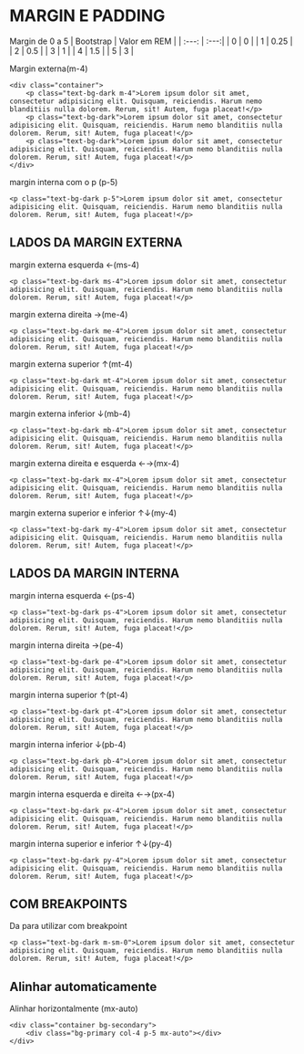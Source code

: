 # MARGIN E PADDING

Margin de 0 a 5
| Bootstrap | Valor em REM |
| :---: | :---:|
| 0 | 0 |
| 1 | 0.25 | 
| 2 | 0.5 |
| 3 | 1 |
| 4 | 1.5 |
| 5 | 3 |

Margin externa(m-4)
```
<div class="container">
    <p class="text-bg-dark m-4">Lorem ipsum dolor sit amet, consectetur adipisicing elit. Quisquam, reiciendis. Harum nemo blanditiis nulla dolorem. Rerum, sit! Autem, fuga placeat!</p>
    <p class="text-bg-dark">Lorem ipsum dolor sit amet, consectetur adipisicing elit. Quisquam, reiciendis. Harum nemo blanditiis nulla dolorem. Rerum, sit! Autem, fuga placeat!</p>
    <p class="text-bg-dark">Lorem ipsum dolor sit amet, consectetur adipisicing elit. Quisquam, reiciendis. Harum nemo blanditiis nulla dolorem. Rerum, sit! Autem, fuga placeat!</p>
</div>
```

margin interna com o p (p-5)
```
<p class="text-bg-dark p-5">Lorem ipsum dolor sit amet, consectetur adipisicing elit. Quisquam, reiciendis. Harum nemo blanditiis nulla dolorem. Rerum, sit! Autem, fuga placeat!</p>
```

## LADOS DA MARGIN EXTERNA
margin externa esquerda ←(ms-4)
```
<p class="text-bg-dark ms-4">Lorem ipsum dolor sit amet, consectetur adipisicing elit. Quisquam, reiciendis. Harum nemo blanditiis nulla dolorem. Rerum, sit! Autem, fuga placeat!</p>
```

margin externa direita →(me-4) 
```
<p class="text-bg-dark me-4">Lorem ipsum dolor sit amet, consectetur adipisicing elit. Quisquam, reiciendis. Harum nemo blanditiis nulla dolorem. Rerum, sit! Autem, fuga placeat!</p>
```

margin externa superior ↑(mt-4)
```
<p class="text-bg-dark mt-4">Lorem ipsum dolor sit amet, consectetur adipisicing elit. Quisquam, reiciendis. Harum nemo blanditiis nulla dolorem. Rerum, sit! Autem, fuga placeat!</p>
```

margin externa inferior ↓(mb-4)
```
<p class="text-bg-dark mb-4">Lorem ipsum dolor sit amet, consectetur adipisicing elit. Quisquam, reiciendis. Harum nemo blanditiis nulla dolorem. Rerum, sit! Autem, fuga placeat!</p>
```

margin externa direita e esquerda ←→(mx-4)
```
<p class="text-bg-dark mx-4">Lorem ipsum dolor sit amet, consectetur adipisicing elit. Quisquam, reiciendis. Harum nemo blanditiis nulla dolorem. Rerum, sit! Autem, fuga placeat!</p>
```

margin externa superior e inferior ↑↓(my-4)
```
<p class="text-bg-dark my-4">Lorem ipsum dolor sit amet, consectetur adipisicing elit. Quisquam, reiciendis. Harum nemo blanditiis nulla dolorem. Rerum, sit! Autem, fuga placeat!</p>
```

## LADOS DA MARGIN INTERNA
margin interna esquerda ←(ps-4)
```
<p class="text-bg-dark ps-4">Lorem ipsum dolor sit amet, consectetur adipisicing elit. Quisquam, reiciendis. Harum nemo blanditiis nulla dolorem. Rerum, sit! Autem, fuga placeat!</p>
```

margin interna direita →(pe-4)
```
<p class="text-bg-dark pe-4">Lorem ipsum dolor sit amet, consectetur adipisicing elit. Quisquam, reiciendis. Harum nemo blanditiis nulla dolorem. Rerum, sit! Autem, fuga placeat!</p>
```

margin interna superior ↑(pt-4)
```
<p class="text-bg-dark pt-4">Lorem ipsum dolor sit amet, consectetur adipisicing elit. Quisquam, reiciendis. Harum nemo blanditiis nulla dolorem. Rerum, sit! Autem, fuga placeat!</p>
```

margin interna inferior ↓(pb-4)
```
<p class="text-bg-dark pb-4">Lorem ipsum dolor sit amet, consectetur adipisicing elit. Quisquam, reiciendis. Harum nemo blanditiis nulla dolorem. Rerum, sit! Autem, fuga placeat!</p>
```

margin interna esquerda e direita ←→(px-4)
```
<p class="text-bg-dark px-4">Lorem ipsum dolor sit amet, consectetur adipisicing elit. Quisquam, reiciendis. Harum nemo blanditiis nulla dolorem. Rerum, sit! Autem, fuga placeat!</p>
```

margin interna superior e inferior ↑↓(py-4)
```
<p class="text-bg-dark py-4">Lorem ipsum dolor sit amet, consectetur adipisicing elit. Quisquam, reiciendis. Harum nemo blanditiis nulla dolorem. Rerum, sit! Autem, fuga placeat!</p>
```

## COM BREAKPOINTS
Da para utilizar com breakpoint
```
<p class="text-bg-dark m-sm-0">Lorem ipsum dolor sit amet, consectetur adipisicing elit. Quisquam, reiciendis. Harum nemo blanditiis nulla dolorem. Rerum, sit! Autem, fuga placeat!</p>
```

## Alinhar automaticamente
Alinhar horizontalmente (mx-auto)
```
<div class="container bg-secondary">
    <div class="bg-primary col-4 p-5 mx-auto"></div>
</div>
```